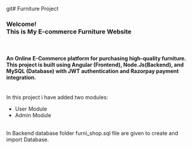 git# Furniture Project
<br>
<h3>Welcome! <br> This is My E-commerce Furniture Website <br> </h3>
<br>
<h4>An Online E-Commerce platform for purchasing high-quality furniture. This project is built using Angular (Frontend), Node.Js(Backend), and MySQL (Database) with JWT authentication and Razorpay payment integration.</h4>
<br>
 In this project i have added two modules:
 <br>
 <ul>
  <li>User Module</li>
  <li>Admin Module</li>
 </ul>
 <br>
In Backend database folder furni_shop.sql file are given to create and import Database.

